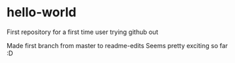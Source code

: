 # hello-world
First repository for a first time user trying github out

Made first branch from master to readme-edits
Seems pretty exciting so far :D
